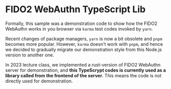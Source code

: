 # FIDO2 WebAuthn TypeScript Lib

Formally, this sample was a demonstration code to show how the FIDO2 WebAuthn works in you browser via `karma` test codes invoked by `yarn`.

Recent changes of package managers, `yarn` is now a bit obsolete and `pnpm` becomes more popular. However, `karma` doesn't work with `pnpm`, and hence we decided to gradually migrate our demonstration style from this Node.js version to another one.

In 2023 lecture class, we implemented a rust-version of FIDO2 WebAuthn server for demonstration, and **this TypeScrypt codes is currently used as a library called from the frontend of the server**. This means the code is not directly used for demonstration.
